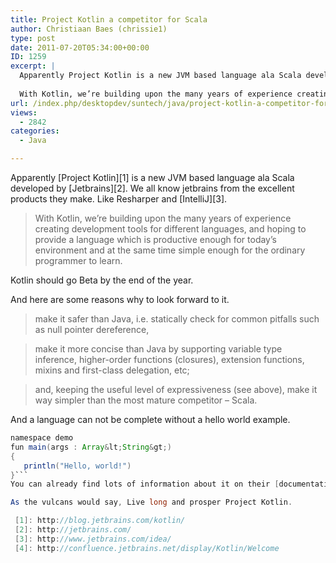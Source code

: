 ```yaml
---
title: Project Kotlin a competitor for Scala
author: Christiaan Baes (chrissie1)
type: post
date: 2011-07-20T05:34:00+00:00
ID: 1259
excerpt: |
  Apparently Project Kotlin is a new JVM based language ala Scala developed by Jetbrains. We all know jetbrains from the excellent products they make. Like Resharper and IntelliJ.
  
  With Kotlin, we’re building upon the many years of experience creating d&hellip;
url: /index.php/desktopdev/suntech/java/project-kotlin-a-competitor-for/
views:
  - 2842
categories:
  - Java

---
```

Apparently [Project Kotlin][1] is a new JVM based language ala Scala developed by [Jetbrains][2]. We all know jetbrains from the excellent products they make. Like Resharper and [IntelliJ][3].

> With Kotlin, we’re building upon the many years of experience creating development tools for different languages, and hoping to provide a language which is productive enough for today’s environment and at the same time simple enough for the ordinary programmer to learn.

Kotlin should go Beta by the end of the year.

And here are some reasons why to look forward to it.

> make it safer than Java, i.e. statically check for common pitfalls such as null pointer dereference,
      
> make it more concise than Java by supporting variable type inference, higher-order functions (closures), extension functions, mixins and first-class delegation, etc;
      
> and, keeping the useful level of expressiveness (see above), make it way simpler than the most mature competitor – Scala. 

And a language can not be complete without a hello world example.

```java
namespace demo 
fun main(args : Array&lt;String&gt;) 
{ 
   println("Hello, world!") 
}```
You can already find lots of information about it on their [documentation pages][4].

As the vulcans would say, Live long and prosper Project Kotlin.

 [1]: http://blog.jetbrains.com/kotlin/
 [2]: http://jetbrains.com/
 [3]: http://www.jetbrains.com/idea/
 [4]: http://confluence.jetbrains.net/display/Kotlin/Welcome